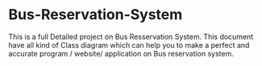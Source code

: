# Bus-Reservation-System

This is a full Detailed project on Bus Resservation System. This document have all kind of Class diagram which can help you to make a perfect and accurate program / website/ application on Bus reservation system.

